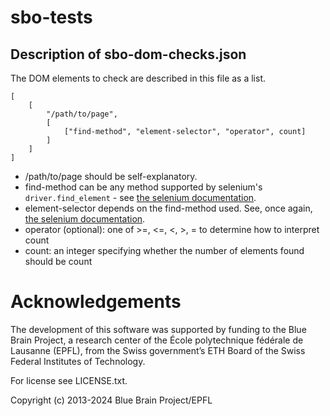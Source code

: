# sbo-tests

## Description of sbo-dom-checks.json

The DOM elements to check are described in this file as a list.

```
[
    [
        "/path/to/page",
        [
            ["find-method", "element-selector", "operator", count]
        ]
    ]
]
```

* /path/to/page should be self-explanatory.
* find-method can be any method supported by selenium's `driver.find_element` - see [the selenium documentation](https://selenium-python.readthedocs.io/locating-elements.html).
* element-selector depends on the find-method used. See, once again, [the selenium documentation](https://selenium-python.readthedocs.io/locating-elements.html).
* operator (optional): one of >=, <=, <, >, = to determine how to interpret count
* count: an integer specifying whether the number of elements found should be <operator>count

Acknowledgements
================

The development of this software was supported by funding to the Blue Brain Project, a research center of the École polytechnique fédérale de Lausanne (EPFL), from the Swiss government’s ETH Board of the Swiss Federal Institutes of Technology.

For license see LICENSE.txt.

Copyright (c) 2013-2024 Blue Brain Project/EPFL
